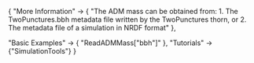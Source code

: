{
  "More Information" ->
   {
     "The ADM mass can be obtained from: 1. The TwoPunctures.bbh metadata file written by the TwoPunctures thorn, or 2. The metadata file of a simulation in NRDF format"
   },

  "Basic Examples" -> {
    "ReadADMMass[\"bbh\"]"
    },
  "Tutorials" -> {"SimulationTools"}
}

